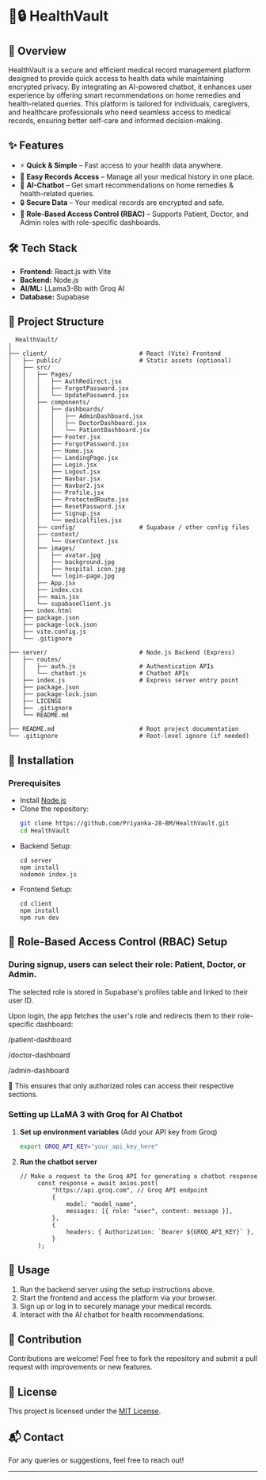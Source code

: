 # 📂🔒 HealthVault  

## 📌 Overview  
HealthVault is a secure and efficient medical record management platform designed to provide quick access to health data while maintaining encrypted privacy. 
By integrating an AI-powered chatbot, it enhances user experience by offering smart recommendations on home remedies and health-related queries. 
This platform is tailored for individuals, caregivers, and healthcare professionals who need seamless access to medical records, ensuring better self-care and informed decision-making. 

## ✨ Features  
- ⚡ **Quick & Simple** – Fast access to your health data anywhere.  
- 📂 **Easy Records Access** – Manage all your medical history in one place.  
- 🤖 **AI-Chatbot** – Get smart recommendations on home remedies & health-related queries.  
- 🔒 **Secure Data** – Your medical records are encrypted and safe.
- 👤 **Role-Based Access Control (RBAC)** – Supports Patient, Doctor, and Admin roles with role-specific dashboards.
  

## 🛠️ Tech Stack  
- **Frontend:** React.js with Vite
- **Backend:** Node.js   
- **AI/ML:** LLama3-8b with Groq AI 
- **Database:** Supabase


## 📁 Project Structure
```base
  HealthVault/
│
├── client/                          # React (Vite) Frontend
│   ├── public/                      # Static assets (optional)
│   ├── src/
│   │   ├── Pages/
│   │   │   ├── AuthRedirect.jsx
│   │   │   ├── ForgotPassword.jsx
│   │   │   └── UpdatePassword.jsx
│   │   ├── components/
│   │   │   ├── dashboards/
│   │   │   │   ├── AdminDashboard.jsx
│   │   │   │   ├── DoctorDashboard.jsx
│   │   │   │   └── PatientDashboard.jsx
│   │   │   ├── Footer.jsx
│   │   │   ├── ForgotPassword.jsx
│   │   │   ├── Home.jsx
│   │   │   ├── LandingPage.jsx
│   │   │   ├── Login.jsx
│   │   │   ├── Logout.jsx
│   │   │   ├── Navbar.jsx
│   │   │   ├── Navbar2.jsx
│   │   │   ├── Profile.jsx
│   │   │   ├── ProtectedRoute.jsx
│   │   │   ├── ResetPassword.jsx
│   │   │   ├── Signup.jsx
│   │   │   └── medicalfiles.jsx
│   │   ├── config/                  # Supabase / other config files
│   │   ├── context/
│   │   │   └── UserContext.jsx
│   │   ├── images/
│   │   │   ├── avatar.jpg
│   │   │   ├── background.jpg
│   │   │   ├── hospital icon.jpg
│   │   │   └── login-page.jpg
│   │   ├── App.jsx
│   │   ├── index.css
│   │   ├── main.jsx
│   │   └── supabaseClient.js
│   ├── index.html
│   ├── package.json
│   ├── package-lock.json
│   ├── vite.config.js
│   └── .gitignore
│
├── server/                          # Node.js Backend (Express)
│   ├── routes/
│   │   ├── auth.js                  # Authentication APIs
│   │   └── chatbot.js               # Chatbot APIs
│   ├── index.js                     # Express server entry point
│   ├── package.json
│   ├── package-lock.json
│   ├── LICENSE
│   ├── .gitignore
│   └── README.md
│
├── README.md                        # Root project documentation
└── .gitignore                       # Root-level ignore (if needed)
```


## 🚀 Installation  
### Prerequisites  
- Install [Node.js](https://nodejs.org/) 
- Clone the repository:  
  ```bash
  git clone https://github.com/Priyanka-28-BM/HealthVault.git
  cd HealthVault
  ```
- Backend Setup:
  ```
  cd server
  npm install
  nodemon index.js
  ```
- Frontend Setup:
  ```
  cd client
  npm install
  npm run dev
  ```

## 🧠 Role-Based Access Control (RBAC) Setup
### During signup, users can select their role: Patient, Doctor, or Admin.

  The selected role is stored in Supabase's profiles table and linked to their user ID.

  Upon login, the app fetches the user's role and redirects them to their role-specific dashboard:

  /patient-dashboard

  /doctor-dashboard

  /admin-dashboard

🎯 This ensures that only authorized roles can access their respective sections.

### Setting up LLaMA 3 with Groq for AI Chatbot

1. **Set up environment variables** (Add your API key from Groq)
   ```bash
   export GROQ_API_KEY="your_api_key_here"
   ```
2. **Run the chatbot server**
   ```
   // Make a request to the Groq API for generating a chatbot response
        const response = await axios.post(
            "https://api.groq.com", // Groq API endpoint
            {
                model: "model_name",
                messages: [{ role: "user", content: message }],
            },
            {
                headers: { Authorization: `Bearer ${GROQ_API_KEY}` },
            }
        );
   ```
  
## 🚀 Usage
1. Run the backend server using the setup instructions above.
2. Start the frontend and access the platform via your browser.
3. Sign up or log in to securely manage your medical records.
4. Interact with the AI chatbot for health recommendations.

## 🤝 Contribution
Contributions are welcome! Feel free to fork the repository and submit a pull request with improvements or new features.

## 📜 License
This project is licensed under the [MIT License](LICENSE).

## 📬 Contact
For any queries or suggestions, feel free to reach out!

---
